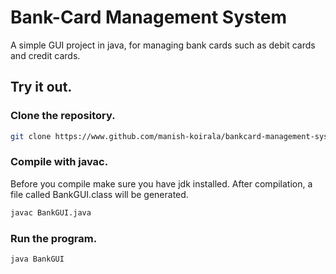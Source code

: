 # Bank-Card Management System
A simple GUI project in java, for managing bank cards such as debit cards and credit cards.

## Try it out.
### Clone the repository.
```bash
git clone https://www.github.com/manish-koirala/bankcard-management-system
```

### Compile with javac.
Before you compile make sure you have jdk installed. After compilation, a file called BankGUI.class will be generated.
```bash
javac BankGUI.java
```

### Run the program.
```bash
java BankGUI
```
